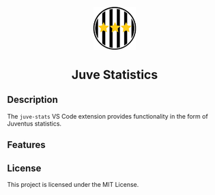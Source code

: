 <div align='center'>

<img src="https://raw.githubusercontent.com/vince-fugnitto/juve-stats/master/assets/juve-stats.png?sanitize=true" width="100px" />

<br />

<h1>Juve Statistics</h1>

</div>

## Description

The `juve-stats` VS Code extension provides functionality in the form of Juventus statistics.

## Features

## License

This project is licensed under the MIT License.
